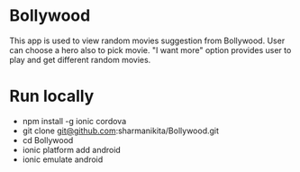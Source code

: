 # Bollywood

This app is used to view random movies suggestion from Bollywood. 
User can choose a hero also to pick movie.
"I want more" option provides user to play and get different random movies.

# Run locally

* npm install -g ionic cordova
* git clone git@github.com:sharmanikita/Bollywood.git
* cd Bollywood
* ionic platform add android
* ionic emulate android
